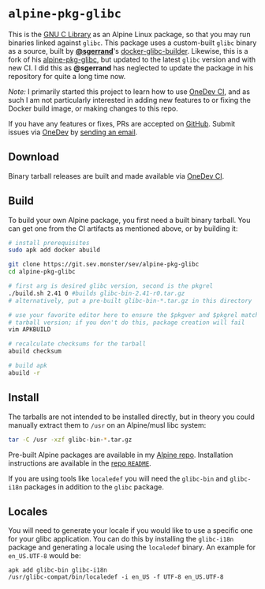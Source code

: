 # `alpine-pkg-glibc`
This is the [GNU C Library](https://gnu.org/software/libc/) as an Alpine Linux
package, so that you may run binaries linked against `glibc`. This package
uses a custom-built `glibc` binary as a source, built by
[**@sgerrand**](https://github.com/sgerrand)'s
[docker-glibc-builder](https://github.com/sgerrand/docker-glibc-builder).
Likewise, this is a fork of his
[alpine-pkg-glibc](https://github.com/sgerrand/alpine-pkg-glibc), but updated
to the latest `glibc` version and with new CI. I did this as **@sgerrand** has
neglected to update the package in his repository for quite a long time now.

*Note:* I primarily started this project to learn how to use
[OneDev CI](https://onedev.io), and as such I am not particularly interested in
adding new features to or fixing the Docker build image, or making changes to
this repo.

If you have any features or fixes, PRs are accepted on
[GitHub](https://github.com/sevmonster/alpine-pkg-glibc/pulls). Submit issues
via [OneDev](https://git.sev.monster/sev/alpine-pkg-glibc/~issues) by
[sending an email](onedev+sev/alpine-pkg-glibc@git.sev.monster).

## Download
Binary tarball releases are built and made available via
[OneDev CI](https://git.sev.monster/sev/alpine-pkg-glibc/~builds).

## Build
To build your own Alpine package, you first need a built binary tarball. You
can get one from the CI artifacts as mentioned above, or by building it:

```sh
# install prerequisites
sudo apk add docker abuild

git clone https://git.sev.monster/sev/alpine-pkg-glibc
cd alpine-pkg-glibc

# first arg is desired glibc version, second is the pkgrel
./build.sh 2.41 0 #builds glibc-bin-2.41-r0.tar.gz
# alternatively, put a pre-built glibc-bin-*.tar.gz in this directory

# use your favorite editor here to ensure the $pkgver and $pkgrel match the
# tarball version; if you don't do this, package creation will fail
vim APKBUILD

# recalculate checksums for the tarball
abuild checksum

# build apk
abuild -r
```

## Install
The tarballs are not intended to be installed directly, but in theory you could
manually extract them to `/usr` on an Alpine/musl libc system:

```sh
tar -C /usr -xzf glibc-bin-*.tar.gz
```

Pre-built Alpine packages are available in my
[Alpine repo](https://alpine.sev.monster/edge/testing/x86_64/glibc).
Installation instructions are available in the
[repo `README`](https://git.sev.monster/sev/aports).

If you are using tools like `localedef` you will need the `glibc-bin` and
`glibc-i18n` packages in addition to the `glibc` package.

## Locales
You will need to generate your locale if you would like to use a specific one
for your glibc application. You can do this by installing the `glibc-i18n`
package and generating a locale using the `localedef` binary. An example for
`en_US.UTF-8` would be:

```
apk add glibc-bin glibc-i18n
/usr/glibc-compat/bin/localedef -i en_US -f UTF-8 en_US.UTF-8
```
